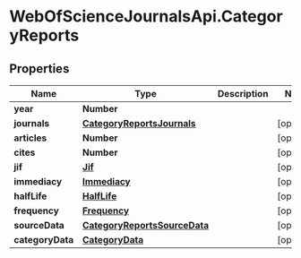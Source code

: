 # WebOfScienceJournalsApi.CategoryReports

## Properties

Name | Type | Description | Notes
------------ | ------------- | ------------- | -------------
**year** | **Number** |  | 
**journals** | [**CategoryReportsJournals**](CategoryReportsJournals.md) |  | [optional] 
**articles** | **Number** |  | [optional] 
**cites** | **Number** |  | [optional] 
**jif** | [**Jif**](Jif.md) |  | [optional] 
**immediacy** | [**Immediacy**](Immediacy.md) |  | [optional] 
**halfLife** | [**HalfLife**](HalfLife.md) |  | [optional] 
**frequency** | [**Frequency**](Frequency.md) |  | [optional] 
**sourceData** | [**CategoryReportsSourceData**](CategoryReportsSourceData.md) |  | [optional] 
**categoryData** | [**CategoryData**](CategoryData.md) |  | [optional] 


